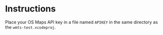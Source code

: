 # Instructions

Place your OS Maps API key in a file named `APIKEY` in the same directory as the
`wmts-test.xcodeproj`.

